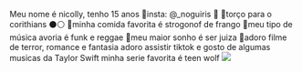 Meu nome é nicolly, tenho 15 anos
🔹insta: @_noguiris 💛
🔹torço para o corithians ⚫⚪
🔹minha comida favorita é strogonof de frango
🔹meu tipo de música avoria é funk e reggae
🔹meu maior sonho é ser juiza
🔹adoro filme de terror, romance e fantasia
adoro assistir tiktok
e gosto de algumas musicas da Taylor Swift
minha serie favorita é teen wolf
![](https://media1.tenor.com/m/lf9CL7z4LsoAAAAC/aiming-allison-argent.gif)



